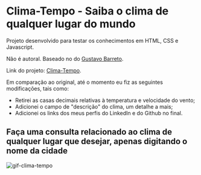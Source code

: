 # Clima-Tempo - Saiba o clima de qualquer lugar do mundo


Projeto desenvolvido para testar os conhecimentos em HTML, CSS e Javascript.

Não é autoral. Baseado no do [Gustavo Barreto](https://github.com/barretogustavo/ClimaTempo).

Link do projeto: [Clima-Tempo](https://cassi-clima-tempo.netlify.app/).

Em comparação ao original, até o momento eu fiz as seguintes modificações, tais como:
  - Retirei as casas decimais relativas à temperatura e velocidade do vento;
  - Adicionei o campo de "descrição" do clima, um detalhe a mais;
  - Adicionei os links dos meus perfis do LinkedIn e do Github no final.



## Faça uma consulta relacionado ao clima de qualquer lugar que desejar, apenas digitando o nome da cidade


![gif-clima-tempo](https://media.giphy.com/media/8CjOiBZduuSm1olfYP/giphy.gif)

